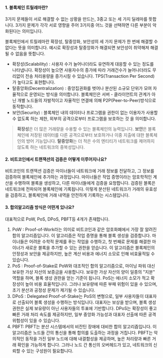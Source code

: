 #### 1. 블록체인 트릴레마란?

3가지 문제들이 서로 해결할 수 없는 상황을 만드는, 3중고 또는 세 가지 딜레마를 뜻합니다. 3가지 문제가 각각 서로 영향을 주어 3가지중 어느 것을 선택하면 다른 부분이 악화된다는 의미입니다.

블록체인에서 트릴레마란 확장성, 탈중앙화, 보안성의 세 가지 문제가 한 번에 해결할 수 없다는 뜻을 의미합니다. 예시로 확장성과 탈중앙화가 해결되면 보안성이 취약해져 해결될 수 없음을 뜻합니다.

- 확장성(Scalability) : 사용자 수가 늘어나더라도 유연하게 대응할 수 있는 정도를 나타냅니다. 확장성이 높으면 사용자수의 증가에 따라 거래건수가 늘어나더라도 무리없이 전송 처리용량을 증가시킬 수 있습니다. TPS(Transaction Per Second)가 높다고도 표현합니다.
- 탈중앙화(Decentralization) : 중앙집권화를 벗어나 분산된 소규모 단위가 모여 자율적으로 운영되는 방식을 의미합니다. 블록체인은 서버 - 클라이언트의 관계가 아닌 개별 노드들의 자발적이고 자율적인 연결에 의해 P2P(Peer-to-Peer)방식으로 동작합니다.
- 보안(Security) : 블록체인 내의 데이터나 프로그램을 권한이 없는 이용자가 사용할 수 없도록 하는 제한, 외부의 공격으로부터 프로그램을 보호하는 것 을 의미합니다.

> **확장성**은 더 많은 거래량을 수용할 수 있는 블록체인의 능력입니다.
> **보안**은 블록체인에 저장된 데이터를 다른 공격으로부터 보호하거나 이중 지출에 대한 블록체인의 방어 기능입니다.
> **탈중앙화**는 더 적은 수의 엔티티가 네트워크를 제어하지 않도록 하는 네트워크의 중복성입니다.

#### 2. 비트코인에서 트랜잭션의 검증은 어떻게 이루어지나요?

비트코인의 트랜잭션 검증은 마이너들이 네트워크에 거래 정보를 전달하고, 그 정보를 검증하여 블록체인에 추가하는 과정입니다. 마이너들은 작업 증명이라는 암호학적인 계산을 수행하여 블록을 생성하고, 다른 마이너들에게 검증을 요청합니다. 검증된 블록은 네트워크에 전파되어 블록체인에 기록됩니다. 이렇게 분산된 네트워크가 거래의 유효성을 검증하고, 블록체인에 거래 내역을 안전하게 기록하는 시스템입니다.

#### 3. 합의알고리즘 방식은 어떤게 있나요?

대표적으로 PoW, PoS, DPoS, PBFT등 4개가 존재합니다.

1. PoW : Proof-of-Work라는 의미로 비트코인과 같은 암호화폐에서 가장 잘 알려진 합의 알고리즘입니다. 이 알고리즘은 작업 증명을 통해 블록 생성을 검증합니다. 마이너들은 어려운 수학적 문제를 푸는 작업을 수행하고, 첫 번째로 문제를 해결한 마이너가 새로운 블록을 추가할 수 있는 권한을 얻습니다. 이 알고리즘은 블록체인의 안정성과 보안을 제공하지만, 높은 계산 비용과 에너지 소모로 인해 비효율적일 수 있습니다.
2. PoS : Proof-of-Stake로 PoW와 대조적인 합의 알고리즘으로, 마이닝 파워 대신 보유한 가상 자산의 보증금을 사용합니다. 보유한 가상 자산의 양이 일종의 "지분" 역할을 하며, 블록 생성 권한을 얻는 기준이 됩니다. PoS는 에너지 소모가 적고 확장성이 높아 비용 효율적입니다. 그러나 보유량에 따른 부패 위험이 있을 수 있으며, 초기 분산과 공정성 문제가 제기될 수 있습니다.
3. DPoS : Delegated Proof-of-Stake는 PoS의 변형으로, 일부 사용자들이 대표자로 선출되어 블록 생성을 수행하는 방식입니다. 대표자는 보상을 받으며, 블록 생성 권한은 실제 보유량이 아닌 사용자들의 투표에 기반합니다. DPoS는 확장성이 좋고 빠른 거래 처리 속도를 제공하지만, 일부 중앙화 가능성과 대표자 선출에 따른 공격 위험성이 있을 수 있습니다.
4. PBFT: PBFT는 분산 시스템에서의 비잔틴 장애에 대비한 합의 알고리즘입니다. 이 알고리즘은 노드들 간의 통신을 통해 합의를 도출하는 과정을 거칩니다. PBFT는 악의적인 동작을 가진 일부 노드에 대해 내결함성을 제공하며, 높은 처리량과 빠른 거래 확인을 가능하게 합니다. 그러나 노드 간 통신의 오버헤드가 있고, 네트워크의 신뢰할 수 있는 구성원이 필요합니다.

